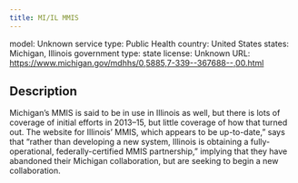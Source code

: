 ```yaml
---
title: MI/IL MMIS
---
```


model: Unknown
service type: Public Health
country: United States
states: Michigan, Illinois
government type: state
license: Unknown
URL: https://www.michigan.gov/mdhhs/0,5885,7-339--367688--,00.html

## Description
Michigan’s MMIS is said to be in use in Illinois as well, but there is lots of coverage of initial efforts in 2013–15, but little coverage of how that turned out. The website for Illinois’ MMIS, which appears to be up-to-date,” says that “rather than developing a new system, Illinois is obtaining a fully-operational, federally-certified MMIS partnership,” implying that they have abandoned their Michigan collaboration, but are seeking to begin a new collaboration.
